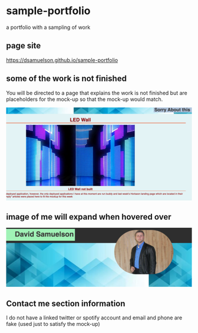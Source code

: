 # sample-portfolio
a portfolio with a sampling of work

## page site
https://dsamuelson.github.io/sample-portfolio

## some of the work is not finished
You will be directed to a page that explains the work is not finished but are placeholders for the mock-up so that the mock-up would match.

![screenshot of empty page](./assets/images/incomplete_page.png)

## image of me will expand when hovered over

![screenshot of expanding image](./assets/images/profile-pic-exp.png)

## Contact me section information

I do not have a linked twitter or spotify account and email and phone are fake (used just to satisfy the mock-up)